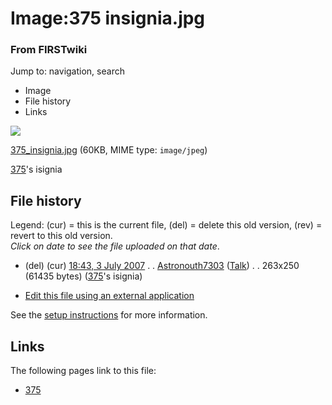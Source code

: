 

# Image:375 insignia.jpg

### From FIRSTwiki

Jump to: navigation, search

  * Image
  * File history
  * Links

![](/media/7/7a/375_insignia.jpg)

[375_insignia.jpg](/media/7/7a/375_insignia.jpg "375 insignia.jpg" ) (60KB,
MIME type: `image/jpeg`)

[375](/index.php/375 "375" )'s isignia

## File history

Legend: (cur) = this is the current file, (del) = delete this old version,
(rev) = revert to this old version.  
_Click on date to see the file uploaded on that date_.

  * (del) (cur) [18:43, 3 July 2007](/media/7/7a/375_insignia.jpg "/media/7/7a/375 insignia.jpg" ) . . [Astronouth7303](/index.php/User:Astronouth7303 "User:Astronouth7303" ) ([Talk](/index.php/User_talk:Astronouth7303 "User talk:Astronouth7303" )) . . 263x250 (61435 bytes) ([375](/index.php/375 "375" )'s isignia)
  

  * [Edit this file using an external application](/index.php?title=Image:375_insignia.jpg&action=edit&externaledit=true&mode=file "Image:375 insignia.jpg" )

See the [setup
instructions](http://meta.wikimedia.org/wiki/Help:External_editors
"http://meta.wikimedia.org/wiki/Help:External_editors" ) for more information.

## Links

The following pages link to this file:

  * [375](/index.php/375 "375" )

